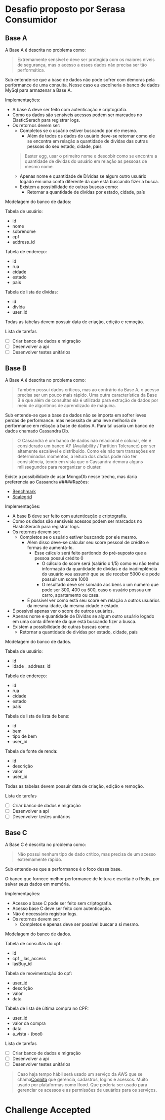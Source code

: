 # Desafio proposto por Serasa Consumidor

## Base A
A Base A é descrita no problema como:
> Extremamente sensível e deve ser protegida com os maiores níveis de segurança, mas o acesso a esses dados não precisa ser tão performática.

Sub entende-se que a base de dados não pode sofrer com demoras pela performance de uma consulta. Nesse caso eu escolheria o banco de dados MySql para armazenar a Base A.

Implementações:
- A  base A deve ser feito com autenticação e criptografia.
- Como os dados são sensíveis acessos podem ser marcados no ElasticSerach para registrar logs.
- Os retornos devem ser:
  - Completos se o usuário estiver buscando por ele mesmo.
    - Além de todos os dados do usuário deve-se retornar como ele se encontra em relação a quantidade de dívidas das outras pessoas do seu estado, cidade, país
  > Easter egg, usar o primeiro nome e descobir como se encontra a quantidade de dívidas do usuário em relação as pessoas de mesmo nome.
  - Apenas nome e quantidade de Dívidas se algum outro usuário logado em uma conta diferente da que está buscando fizer a busca.
  - Existem a possibilidade de outras buscas como: 
    - Retornar a quantidade de divídas por estado, cidade, país

Modelagem do banco de dados:

Tabela de usuário:
  - id
  - nome
  - sobrenome
  - cpf
  - address_id
  
Tabela de endereço:
  - id
  - rua
  - cidade
  - estado
  - pais

Tabela de lista de dívidas:
  - id
  - divída
  - user_id
  
Todas as tabelas devem possuir data de criação, edição e remoção.

Lista de tarefas
- [ ] Criar banco de dados e migração
- [ ] Desenvolver a api
- [ ] Desenvolver testes unitários

## Base B
A Base A é descrita no problema como:
> Também possui dados críticos, mas ao contrário da Base A, o acesso precisa ser um pouco mais rápido. Uma outra característica da Base B é que além de consultas ela é utilizada para extração de dados por meio de algoritmos de aprendizado de máquina.

Sub entende-se que a base de dados não se importa em sofrer leves perdas de performance. mas necessita de uma leve melhoria de performance em relação a base de dados A. Para tal usaria um banco de dados chamado Cassandra Db.

> O Cassandra é um banco de dados não relacional e colunar, ele  é considerado um banco AP (Availability / Partition Tolerance) por ser altamente escalável e distribuído. Como ele não tem transações em determinados momentos, a leitura dos dados pode não ter consistência, tendo em vista que o Cassandra demora alguns milissegundos para reorganizar o cluster.

Existe a possibilidade de usar MongoDb nesse trecho, mas daria preferencia ao Cassandra
#####Razões:
- [Benchmark](https://www.datastax.com/nosql-databases/benchmarks-cassandra-vs-mongodb-vs-hbase)
- [Scalegrid](https://scalegrid.io/blog/cassandra-vs-mongodb/)

Implementações:
- A  base B deve ser feito com autenticação e criptografia.
- Como os dados são sensíveis acessos podem ser marcados no ElasticSerach para registrar logs.
- Os retornos devem ser:
  - Completos se o usuário estiver buscando por ele mesmo.
    - Além disso deve-se calcular seu score pessoal de crédito e formas de aumentá-lo.
      - Esse cálculo será feito partiondo do pré-suposto que a pessoa possuí crédito 0
        - O cálculo do score será (salário x 1/5) como eu não tenho informação da quantidade de dívidas e da inadimplência do usuário vou assumir que se ele receber 5000 ele pode possuir um score 1000
        - O resultado deve ser somado aos bens x um numero que pode ser 300, 400 ou 500, caso o usuário possua um  carro, apartamento ou casa.
    - É possível ver como está seu score em relação a outros usuários da mesma idade, da mesma cidade e estado.
 - É possivel apenas ver o score de outros usuários.
  - Apenas nome e quantidade de Dívidas se algum outro usuário logado em uma conta diferente da que está buscando fizer a busca.
  - Existem a possibilidade de outras buscas como: 
    - Retornar a quantidade de divídas por estado, cidade, país

Modelagem do banco de dados.

Tabela de usuário:
  - id
  - idade
  _ address_id

Tabela de endereço:
  - id
  - rua
  - cidade
  - estado
  - pais

Tabela de lista de lista de bens:
  - id
  - bem
  - tipo de bem
  - user_id

Tabela de fonte de renda:
  - id
  - descrição
  - valor
  - user_id

Todas as tabelas devem possuir data de criação, edição e remoção.

Lista de tarefas
- [ ] Criar banco de dados e migração
- [ ] Desenvolver a api
- [ ] Desenvolver testes unitários

## Base C
A Base C é descrita no problema como:
> Não possui nenhum tipo de dado crítico, mas precisa de um acesso extremamente rápido.

Sub entende-se que a performance é o foco dessa base.

O banco que fornece melhor performance de leitura e escrita é o Redis, por salvar seus dados em memória.

Implementações:
- Acesso a base C pode ser feito sem criptografia.
- Acesso base C deve ser feito com autenticação.
- Não é necessário registrar logs.
- Os retornos devem ser:
  - Completos e apenas deve ser possível buscar a si mesmo.
  
Modelagem do banco de dados.

Tabela de consultas do cpf:
  - id
  - cpf
  _ las_access
  - lasBuy_id

Tabela de movimentação do cpf:
  - user_id
  - descrição
  - valor
  - data

Tabela de lista de última compra no CPF:
  - user_id
  - valor da compra
  - data
  - a_vista - (bool)

Lista de tarefas
- [ ] Criar banco de dados e migração
- [ ] Desenvolver a api
- [ ] Desenvolver testes unitários

> Caso haja tempo hábil será usado um serviço da AWS que se chama[Cognito](https://aws.amazon.com/pt/cognito/) que gerencia, cadastros, logins e acessos. Muito usado por plataformas como Ifood.  Que poderia ser usado para gerenciar os acessos e as permissões de usuários para os serviços.

# Challenge Accepted
